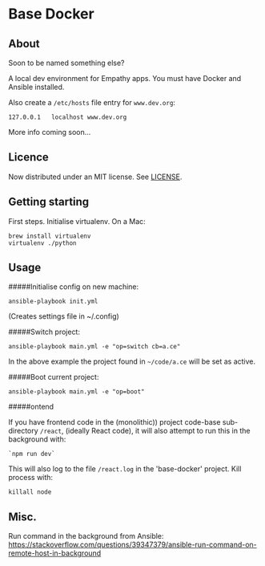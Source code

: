 
Base Docker
===

About
---
Soon to be named something else?


A local dev environment for Empathy apps. You must have Docker and Ansible installed.

Also create a `/etc/hosts` file entry for `www.dev.org`:


    127.0.0.1	localhost www.dev.org

More info coming soon...

Licence
---
Now distributed under an
MIT license.  See [LICENSE](./LICENSE).


Getting starting
---

First steps. Initialise virtualenv. On a Mac:

    brew install virtualenv
    virtualenv ./python

Usage
---

#####Initialise config on new machine:


    ansible-playbook init.yml

(Creates settings file in ~/.config)

#####Switch project:


    ansible-playbook main.yml -e "op=switch cb=a.ce"

In the above example the project found in `~/code/a.ce` will be set as active.
    

#####Boot current project:


    ansible-playbook main.yml -e "op=boot"


#####ontend


If you have frontend code in the (monolithic)) project code-base sub-directory `/react`, (ideally React code), it will also attempt to run this in the background with:

    `npm run dev`

This will also log to the file `/react.log` in the 'base-docker' project.  Kill process with:

    killall node


Misc.
---
Run command in the background from Ansible:
https://stackoverflow.com/questions/39347379/ansible-run-command-on-remote-host-in-background
